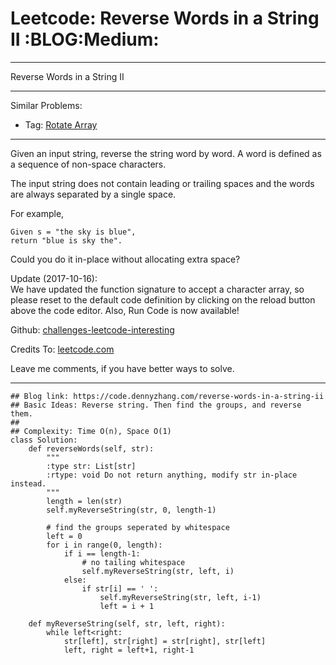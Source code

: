 # Leetcode: Reverse Words in a String II     :BLOG:Medium:


---

Reverse Words in a String II  

---

Similar Problems:  
-   Tag: [Rotate Array](https://code.dennyzhang.com/rotate-array)

---

Given an input string, reverse the string word by word. A word is defined as a sequence of non-space characters.  

The input string does not contain leading or trailing spaces and the words are always separated by a single space.  

For example,  

    Given s = "the sky is blue",
    return "blue is sky the".

Could you do it in-place without allocating extra space?  

Update (2017-10-16):  
We have updated the function signature to accept a character array, so please reset to the default code definition by clicking on the reload button above the code editor. Also, Run Code is now available!  

Github: [challenges-leetcode-interesting](https://github.com/DennyZhang/challenges-leetcode-interesting/tree/master/reverse-words-in-a-string-ii)  

Credits To: [leetcode.com](https://leetcode.com/problems/reverse-words-in-a-string-ii/description/)  

Leave me comments, if you have better ways to solve.  

---

    ## Blog link: https://code.dennyzhang.com/reverse-words-in-a-string-ii
    ## Basic Ideas: Reverse string. Then find the groups, and reverse them.
    ##
    ## Complexity: Time O(n), Space O(1)
    class Solution:
        def reverseWords(self, str):
            """
            :type str: List[str]
            :rtype: void Do not return anything, modify str in-place instead.
            """
            length = len(str)
            self.myReverseString(str, 0, length-1)
    
            # find the groups seperated by whitespace
            left = 0
            for i in range(0, length):
                if i == length-1:
                    # no tailing whitespace
                    self.myReverseString(str, left, i)
                else:
                    if str[i] == ' ':
                        self.myReverseString(str, left, i-1)
                        left = i + 1
    
        def myReverseString(self, str, left, right):
            while left<right:
                str[left], str[right] = str[right], str[left]
                left, right = left+1, right-1